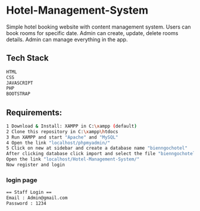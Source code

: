 # Hotel-Management-System

Simple hotel booking website with content management system. Users can book rooms for specific date. Admin can create, update, delete rooms details. Admin can manage everything in the app.


## Tech Stack 

```sh
HTML
CSS
JAVASCRIPT
PHP
BOOTSTRAP 
```

## Requirements:

```sh
1 Download & Install: XAMPP in C:\xampp (default)
2 Clone this repository in C:\xampp\htdocs
3 Run XAMPP and start "Apache" and "MySQL"
4 Open the link "localhost/phpmyadmin/"
5 Click on new at sidebar and create a database name "bienngochotel"
After clicking database click import and select the file "bienngochotel.sql"
Open the link "localhost/Hotel-Management-System/"
Now register and login
```


### login page

```sh
== Staff Login ==
Email : Admin@gmail.com
Password : 1234
```
